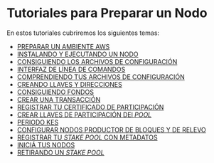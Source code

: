 # Tutoriales para Preparar un Nodo

En estos tutoriales cubriremos los siguientes temas:

- [PREPARAR UN AMBIENTE AWS](AWS.md)
- [INSTALANDO Y EJECUTANDO UN NODO](instalar.md)
- [CONSIGUIENDO LOS ARCHIVOS DE CONFIGURACIÓN](obtener_archivos_json.md)
- [INTERFAZ DE LÍNEA DE COMANDOS](cli.md)
- [COMPRENDIENDO TUS ARCHIVOS DE CONFIGURACIÓN](comprender_archivos_json.md)
- [CREANDO LLAVES Y DIRECCIONES](llaves_y_direcciones.md)
- [CONSIGUIENDO FONDOS](grifo.md)
- [CREAR UNA TRANSACCIÓN](transacción.md)
- [REGISTRAR TU CERTIFICADO DE PARTICIPACIÓN](registrar_certificado.md)
- [CREAR LLAVES DE PARTICIPACIÓN DEl *POOL*](llaves_pool.md)
- [PERIODO KES](periodo_KES.md)
- [CONFIGURAR NODOS PRODUCTOR DE BLOQUES Y DE RELEVO](configurar_nodos.md)
- [REGISTRAR TU *STAKE POOL* CON METADATOS](registrar_pool_pledge.md)
- [INICIÁ TUS NODOS](nodos_final.md)
- [RETIRANDO UN *STAKE POOL*](retirar_pool.md)
<!-- [CONFIGURE LOGGING](091_logging.md)
- [MONITORING NODE WITH EKG](092_ekg.md)
- [MONITORING NODE WITH PROMETHEUS](093_prometheus.md)
- [ADDING A GRAFANA DASHBOARD](094_grafana.md) -->
